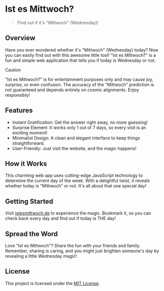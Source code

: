 # Ist es Mittwoch?

> Find out if it's "Mittwoch" (Wednesday)!

## Overview

Have you ever wondered whether it's "Mittwoch" (Wednesday) today?
Now you can easily find out with this awesome little tool!
"Ist es Mittwoch?" is a fun and simple web application that tells you if today is Wednesday or not.

> [!CAUTION]
> "Ist es Mittwoch?" is for entertainment purposes only and may cause joy, surprise, or even confusion.
> The accuracy of the "Mittwoch" prediction is not guaranteed and depends entirely on cosmic alignments.
> Enjoy responsibly!

## Features

- Instant Gratification: Get the answer right away, no more guessing!
- Surprise Element: It works only 1 out of 7 days, so every visit is an exciting moment!
- Minimalist Design: A clean and elegant interface to keep things straightforward.
- User-Friendly: Just visit the website, and the magic happens!

## How it Works

This charming web app uses cutting-edge JavaScript technology to determine the current day of the week.
With a delightful twist, it reveals whether today is "Mittwoch" or not.
It's all about that one special day!

## Getting Started

Visit [istesmittwoch.de](https://istesmittwoch.de) to experience the magic.
Bookmark it, so you can check back every day and find out if today is THE day!

## Spread the Word

Love "Ist es Mittwoch"?
Share the fun with your friends and family.
Remember, sharing is caring, and you might just brighten someone's day by revealing a little Wednesday magic!

## License

This project is licensed under the [MIT License](LICENSE).

